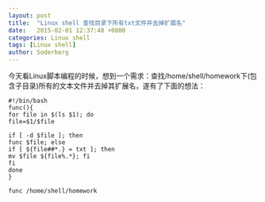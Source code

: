 ```yaml
---
layout: post
title:  "Linux shell 查找目录下所有txt文件并去掉扩展名"
date:   2015-02-01 12:37:48 +0800
categories: Linux shell
tags: [Linux shell]
author: Soderberg
---
```

 今天看Linux脚本编程的时候，想到一个需求：查找/home/shell/homework下(包含子目录)所有的文本文件并去掉其扩展名，遂有了下面的想法：

``` shell
#!/bin/bash
func(){
for file in $(ls $1); do
file=$1/$file

if [ -d $file ]; then
func $file; else
if [ ${file##*.} = txt ]; then
mv $file ${file%.*}; fi
fi
done
}

func /home/shell/homework

```

